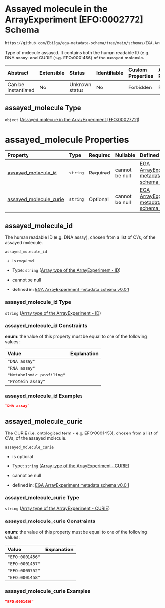 # Assayed molecule in the ArrayExperiment \[EFO:0002772] Schema

```txt
https://github.com/EbiEga/ega-metadata-schema/tree/main/schemas/EGA.ArrayExperiment.json#/properties/assayed_molecule
```

Type of molecule assayed. It contains both the human readable ID (e.g. DNA assay) and CURIE (e.g. EFO:0001456) of the assayed molecule.

| Abstract            | Extensible | Status         | Identifiable | Custom Properties | Additional Properties | Access Restrictions | Defined In                                                                          |
| :------------------ | :--------- | :------------- | :----------- | :---------------- | :-------------------- | :------------------ | :---------------------------------------------------------------------------------- |
| Can be instantiated | No         | Unknown status | No           | Forbidden         | Forbidden             | none                | [EGA.ArrayExperiment.json*](../out/EGA.ArrayExperiment.json "open original schema") |

## assayed_molecule Type

`object` ([Assayed molecule in the ArrayExperiment \[EFO:0002772\]](ega-1-properties-assayed-molecule-in-the-arrayexperiment-efo0002772.md))

# assayed_molecule Properties

| Property                                          | Type     | Required | Nullable       | Defined by                                                                                                                                                                                                                                                                                                                          |
| :------------------------------------------------ | :------- | :------- | :------------- | :---------------------------------------------------------------------------------------------------------------------------------------------------------------------------------------------------------------------------------------------------------------------------------------------------------------------------------- |
| [assayed_molecule_id](#assayed_molecule_id)       | `string` | Required | cannot be null | [EGA ArrayExperiment metadata schema v0.0.1](ega-1-properties-assayed-molecule-in-the-arrayexperiment-efo0002772-properties-array-type-of-the-arrayexperiment---id.md "https://github.com/EbiEga/ega-metadata-schema/tree/main/schemas/EGA.ArrayExperiment.json#/properties/assayed_molecule/properties/assayed_molecule_id")       |
| [assayed_molecule_curie](#assayed_molecule_curie) | `string` | Optional | cannot be null | [EGA ArrayExperiment metadata schema v0.0.1](ega-1-properties-assayed-molecule-in-the-arrayexperiment-efo0002772-properties-array-type-of-the-arrayexperiment---curie.md "https://github.com/EbiEga/ega-metadata-schema/tree/main/schemas/EGA.ArrayExperiment.json#/properties/assayed_molecule/properties/assayed_molecule_curie") |

## assayed_molecule_id

The human readable ID (e.g. DNA assay), chosen from a list of CVs, of the assayed molecule.

`assayed_molecule_id`

*   is required

*   Type: `string` ([Array type of the ArrayExperiment - ID](ega-1-properties-assayed-molecule-in-the-arrayexperiment-efo0002772-properties-array-type-of-the-arrayexperiment---id.md))

*   cannot be null

*   defined in: [EGA ArrayExperiment metadata schema v0.0.1](ega-1-properties-assayed-molecule-in-the-arrayexperiment-efo0002772-properties-array-type-of-the-arrayexperiment---id.md "https://github.com/EbiEga/ega-metadata-schema/tree/main/schemas/EGA.ArrayExperiment.json#/properties/assayed_molecule/properties/assayed_molecule_id")

### assayed_molecule_id Type

`string` ([Array type of the ArrayExperiment - ID](ega-1-properties-assayed-molecule-in-the-arrayexperiment-efo0002772-properties-array-type-of-the-arrayexperiment---id.md))

### assayed_molecule_id Constraints

**enum**: the value of this property must be equal to one of the following values:

| Value                     | Explanation |
| :------------------------ | :---------- |
| `"DNA assay"`             |             |
| `"RNA assay"`             |             |
| `"Metabolomic profiling"` |             |
| `"Protein assay"`         |             |

### assayed_molecule_id Examples

```json
"DNA assay"
```

## assayed_molecule_curie

The CURIE (i.e. ontologized term - e.g. EFO:0001456), chosen from a list of CVs, of the assayed molecule.

`assayed_molecule_curie`

*   is optional

*   Type: `string` ([Array type of the ArrayExperiment - CURIE](ega-1-properties-assayed-molecule-in-the-arrayexperiment-efo0002772-properties-array-type-of-the-arrayexperiment---curie.md))

*   cannot be null

*   defined in: [EGA ArrayExperiment metadata schema v0.0.1](ega-1-properties-assayed-molecule-in-the-arrayexperiment-efo0002772-properties-array-type-of-the-arrayexperiment---curie.md "https://github.com/EbiEga/ega-metadata-schema/tree/main/schemas/EGA.ArrayExperiment.json#/properties/assayed_molecule/properties/assayed_molecule_curie")

### assayed_molecule_curie Type

`string` ([Array type of the ArrayExperiment - CURIE](ega-1-properties-assayed-molecule-in-the-arrayexperiment-efo0002772-properties-array-type-of-the-arrayexperiment---curie.md))

### assayed_molecule_curie Constraints

**enum**: the value of this property must be equal to one of the following values:

| Value           | Explanation |
| :-------------- | :---------- |
| `"EFO:0001456"` |             |
| `"EFO:0001457"` |             |
| `"EFO:0000752"` |             |
| `"EFO:0001458"` |             |

### assayed_molecule_curie Examples

```json
"EFO:0001456"
```
